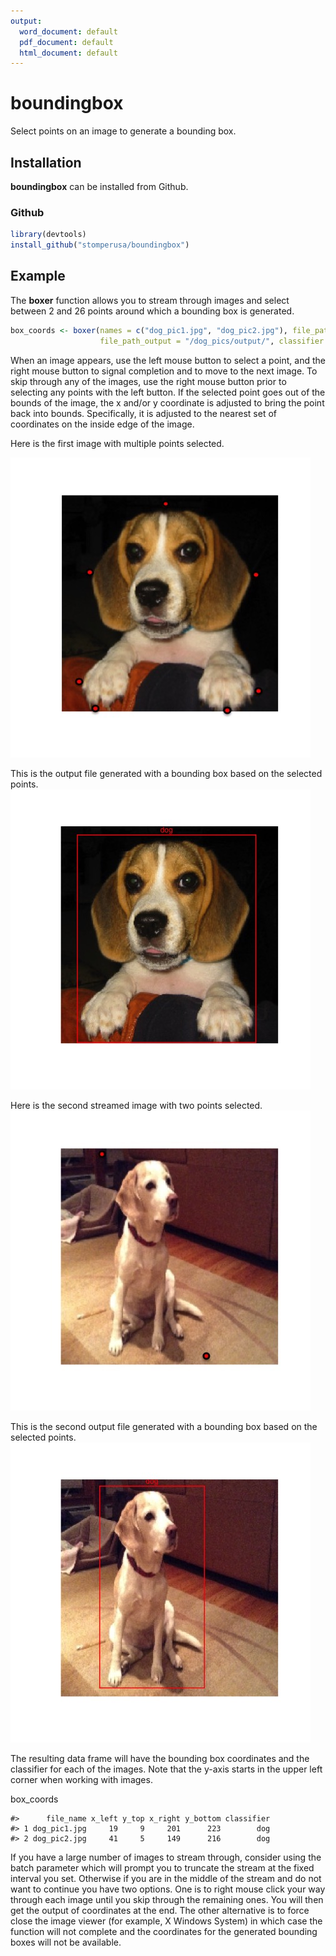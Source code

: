 ```yaml
---
output:
  word_document: default
  pdf_document: default
  html_document: default
---
```


<!-- README.md is generated from README.Rmd. Please edit that file -->
boundingbox
===========

Select points on an image to generate a bounding box.

Installation
------------

**boundingbox** can be installed from Github.

### Github

``` r
library(devtools)
install_github("stomperusa/boundingbox")
```

Example
-------

The **boxer** function allows you to stream through images and select between 2 and 26 points around which a bounding box is generated.

``` r
box_coords <- boxer(names = c("dog_pic1.jpg", "dog_pic2.jpg"), file_path_input = "/dog_pics/input/", 
                    file_path_output = "/dog_pics/output/", classifier = "dog", show_classifier = T)
```

When an image appears, use the left mouse button to select a point, and the right mouse button to signal completion and to move to the next image. To skip through any of the images, use the right mouse button prior to selecting any points with the left button. If the selected point goes out of the bounds of the image, the x and/or y coordinate is adjusted to bring the point back into bounds. Specifically, it is adjusted to the nearest set of coordinates on the inside edge of the image.

Here is the first image with multiple points selected.

![An image with multiple points selected](tools/README-input-1.jpg)

This is the output file generated with a bounding box based on the selected points. ![The image with bounding box based on selected points.](tools/README-output-1.jpg)

Here is the second streamed image with two points selected. ![An image with 2 points selected](tools/README-input-2.jpg)

This is the second output file generated with a bounding box based on the selected points. ![The second image with bounding box based on selected points.](tools/README-output-2.jpg)

The resulting data frame will have the bounding box coordinates and the classifier for each of the images. Note that the y-axis starts in the upper left corner when working with images.

box\_coords

    #>      file_name x_left y_top x_right y_bottom classifier
    #> 1 dog_pic1.jpg     19     9     201      223        dog
    #> 2 dog_pic2.jpg     41     5     149      216        dog

If you have a large number of images to stream through, consider using the batch parameter which will prompt you to truncate the stream at the fixed interval you set. Otherwise if you are in the middle of the stream and do not want to continue you have two options. One is to right mouse click your way through each image until you skip through the remaining ones. You will then get the output of coordinates at the end. The other alternative is to force close the image viewer (for example, X Windows System) in which case the function will not complete and the coordinates for the generated bounding boxes will not be available.
